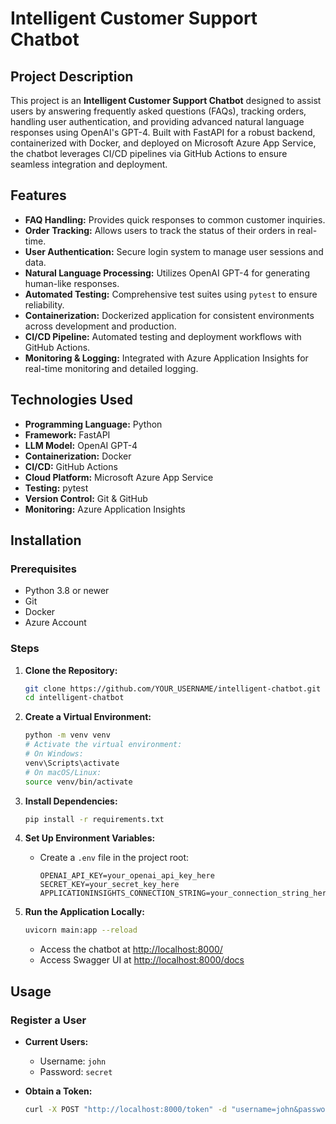 # Intelligent Customer Support Chatbot

## Project Description

This project is an **Intelligent Customer Support Chatbot** designed to assist users by answering frequently asked questions (FAQs), tracking orders, handling user authentication, and providing advanced natural language responses using OpenAI's GPT-4. Built with FastAPI for a robust backend, containerized with Docker, and deployed on Microsoft Azure App Service, the chatbot leverages CI/CD pipelines via GitHub Actions to ensure seamless integration and deployment.

## Features

- **FAQ Handling:** Provides quick responses to common customer inquiries.
- **Order Tracking:** Allows users to track the status of their orders in real-time.
- **User Authentication:** Secure login system to manage user sessions and data.
- **Natural Language Processing:** Utilizes OpenAI GPT-4 for generating human-like responses.
- **Automated Testing:** Comprehensive test suites using `pytest` to ensure reliability.
- **Containerization:** Dockerized application for consistent environments across development and production.
- **CI/CD Pipeline:** Automated testing and deployment workflows with GitHub Actions.
- **Monitoring & Logging:** Integrated with Azure Application Insights for real-time monitoring and detailed logging.

## Technologies Used

- **Programming Language:** Python
- **Framework:** FastAPI
- **LLM Model:** OpenAI GPT-4
- **Containerization:** Docker
- **CI/CD:** GitHub Actions
- **Cloud Platform:** Microsoft Azure App Service
- **Testing:** pytest
- **Version Control:** Git & GitHub
- **Monitoring:** Azure Application Insights

## Installation

### Prerequisites

- Python 3.8 or newer
- Git
- Docker
- Azure Account

### Steps

1. **Clone the Repository:**
    ```bash
    git clone https://github.com/YOUR_USERNAME/intelligent-chatbot.git
    cd intelligent-chatbot
    ```

2. **Create a Virtual Environment:**
    ```bash
    python -m venv venv
    # Activate the virtual environment:
    # On Windows:
    venv\Scripts\activate
    # On macOS/Linux:
    source venv/bin/activate
    ```

3. **Install Dependencies:**
    ```bash
    pip install -r requirements.txt
    ```

4. **Set Up Environment Variables:**
    - Create a `.env` file in the project root:
      ```plaintext
      OPENAI_API_KEY=your_openai_api_key_here
      SECRET_KEY=your_secret_key_here
      APPLICATIONINSIGHTS_CONNECTION_STRING=your_connection_string_here
      ```

5. **Run the Application Locally:**
    ```bash
    uvicorn main:app --reload
    ```
    - Access the chatbot at [http://localhost:8000/](http://localhost:8000/)
    - Access Swagger UI at [http://localhost:8000/docs](http://localhost:8000/docs)

## Usage

### Register a User

- **Current Users:**
  - Username: `john`
  - Password: `secret`

- **Obtain a Token:**
  ```bash
  curl -X POST "http://localhost:8000/token" -d "username=john&password=secret"
